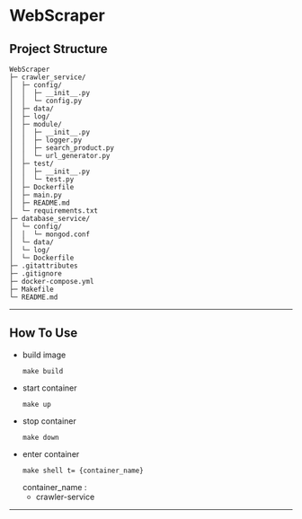 # WebScraper
## Project Structure
```
WebScraper
├─ crawler_service/
│  ├─ config/
│  │  ├─ __init__.py
│  │  └─ config.py
│  ├─ data/
│  ├─ log/
│  ├─ module/
│  │  ├─ __init__.py
│  │  ├─ logger.py
│  │  ├─ search_product.py
│  │  └─ url_generator.py
│  ├─ test/
│  │  ├─ __init__.py
│  │  └─ test.py
│  ├─ Dockerfile
│  ├─ main.py
│  ├─ README.md
│  └─ requirements.txt
├─ database_service/
│  └─ config/
│  │  └─ mongod.conf
│  └─ data/
│  └─ log/
│  └─ Dockerfile
├─ .gitattributes
├─ .gitignore
├─ docker-compose.yml
├─ Makefile
└─ README.md
```
---
## How To Use
- build image
    ```
    make build
    ```
- start container
    ```
    make up
    ```
- stop container
    ```
    make down
    ```
- enter container
    ```
    make shell t= {container_name}
    ```
  container_name :
  - crawler-service
---